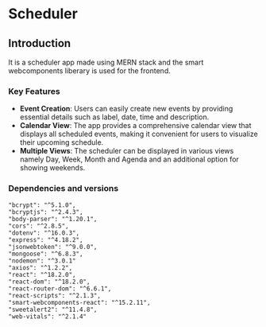 # Scheduler


## Introduction

It is a scheduler app made using MERN stack and the smart webcomponents liberary is used for the frontend.

### Key Features

- **Event Creation**: Users can easily create new events by providing essential details such as label, date, time and description.
- **Calendar View**: The app provides a comprehensive calendar view that displays all scheduled events, making it convenient for users to visualize their upcoming schedule.
- **Multiple Views**: The scheduler can be displayed in various views namely Day, Week, Month and Agenda and an additional option for showing weekends.

### Dependencies and versions

    "bcrypt": "^5.1.0",
    "bcryptjs": "^2.4.3",
    "body-parser": "^1.20.1",
    "cors": "^2.8.5",
    "dotenv": "^16.0.3",
    "express": "^4.18.2",
    "jsonwebtoken": "^9.0.0",
    "mongoose": "^6.8.3",
    "nodemon": "^3.0.1"
    "axios": "^1.2.2",
    "react": "^18.2.0",
    "react-dom": "^18.2.0",
    "react-router-dom": "^6.6.1",
    "react-scripts": "^2.1.3",
    "smart-webcomponents-react": "^15.2.11",
    "sweetalert2": "^11.4.8",
    "web-vitals": "^2.1.4"
